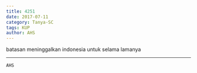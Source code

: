 ```yaml
---
title: 4251
date: 2017-07-11
category: Tanya-SC
tags: KUP
author: AHS
---
```


batasan meninggalkan indonesia untuk selama lamanya

---



`AHS`

